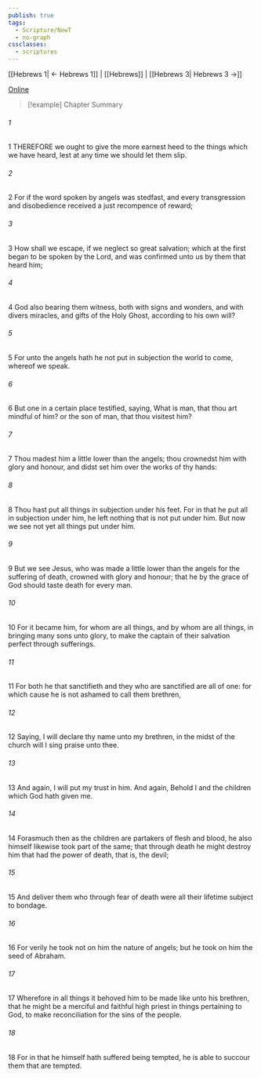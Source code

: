 ```yaml
---
publish: true
tags:
  - Scripture/NewT
  - no-graph
cssclasses:
  - scriptures
---
```

[[Hebrews 1| ← Hebrews 1]] | [[Hebrews]] | [[Hebrews 3| Hebrews 3 →]]

[Online](https://churchofjesuschrist.org/study/scriptures/nt/heb/2?lang=eng)

>[!example] Chapter Summary
>
###### 1
1 THEREFORE we ought to give the more earnest heed to the things which we have heard, lest at any time we should let them slip.
###### 2
2 For if the word spoken by angels was stedfast, and every transgression and disobedience received a just recompence of reward;
###### 3
3 How shall we escape, if we neglect so great salvation; which at the first began to be spoken by the Lord, and was confirmed unto us by them that heard him;
###### 4
4 God also bearing them witness, both with signs and wonders, and with divers miracles, and gifts of the Holy Ghost, according to his own will?
###### 5
5 For unto the angels hath he not put in subjection the world to come, whereof we speak.
###### 6
6 But one in a certain place testified, saying, What is man, that thou art mindful of him? or the son of man, that thou visitest him?
###### 7
7 Thou madest him a little lower than the angels; thou crownedst him with glory and honour, and didst set him over the works of thy hands:
###### 8
8 Thou hast put all things in subjection under his feet. For in that he put all in subjection under him, he left nothing that is not put under him. But now we see not yet all things put under him.
###### 9
9 But we see Jesus, who was made a little lower than the angels for the suffering of death, crowned with glory and honour; that he by the grace of God should taste death for every man.
###### 10
10 For it became him, for whom are all things, and by whom are all things, in bringing many sons unto glory, to make the captain of their salvation perfect through sufferings.
###### 11
11 For both he that sanctifieth and they who are sanctified are all of one: for which cause he is not ashamed to call them brethren,
###### 12
12 Saying, I will declare thy name unto my brethren, in the midst of the church will I sing praise unto thee.
###### 13
13 And again, I will put my trust in him. And again, Behold I and the children which God hath given me.
###### 14
14 Forasmuch then as the children are partakers of flesh and blood, he also himself likewise took part of the same; that through death he might destroy him that had the power of death, that is, the devil;
###### 15
15 And deliver them who through fear of death were all their lifetime subject to bondage.
###### 16
16 For verily he took not on him the nature of angels; but he took on him the seed of Abraham.
###### 17
17 Wherefore in all things it behoved him to be made like unto his brethren, that he might be a merciful and faithful high priest in things pertaining to God, to make reconciliation for the sins of the people.
###### 18
18 For in that he himself hath suffered being tempted, he is able to succour them that are tempted.



